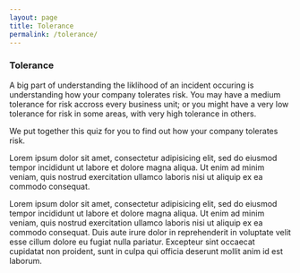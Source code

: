 ```yaml
---
layout: page
title: Tolerance
permalink: /tolerance/
---
```


### Tolerance

A big part of understanding the liklihood of an incident occuring is understanding how your company tolerates risk. You may have a medium tolerance for risk accross every business unit; or you might have a very low tolerance for risk in some areas, with very high tolerance in others.

We put together this quiz for you to find out how your company tolerates risk.

Lorem ipsum dolor sit amet, consectetur adipisicing elit, sed do eiusmod tempor incididunt ut labore et dolore magna aliqua. Ut enim ad minim veniam, quis nostrud exercitation ullamco laboris nisi ut aliquip ex ea commodo consequat.

<!-- Change the width and height values to suit you best -->
<div class="typeform-widget" data-url="https://samjamead.typeform.com/to/kHkmFu" data-text="Test Your Tolerance"></div>
<script>(function(){var qs,js,q,s,d=document,gi=d.getElementById,ce=d.createElement,gt=d.getElementsByTagName,id='typef_orm',b='https://s3-eu-west-1.amazonaws.com/share.typeform.com/';if(!gi.call(d,id)){js=ce.call(d,'script');js.id=id;js.src=b+'widget.js';q=gt.call(d,'script')[0];q.parentNode.insertBefore(js,q)}})()</script>

Lorem ipsum dolor sit amet, consectetur adipisicing elit, sed do eiusmod tempor incididunt ut labore et dolore magna aliqua. Ut enim ad minim veniam, quis nostrud exercitation ullamco laboris nisi ut aliquip ex ea commodo consequat. Duis aute irure dolor in reprehenderit in voluptate velit esse cillum dolore eu fugiat nulla pariatur. Excepteur sint occaecat cupidatat non proident, sunt in culpa qui officia deserunt mollit anim id est laborum.
